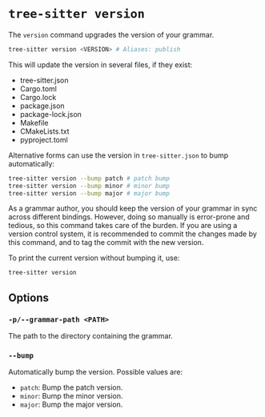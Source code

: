# `tree-sitter version`

The `version` command upgrades the version of your grammar.

```bash
tree-sitter version <VERSION> # Aliases: publish
```

This will update the version in several files, if they exist:

* tree-sitter.json
* Cargo.toml
* Cargo.lock
* package.json
* package-lock.json
* Makefile
* CMakeLists.txt
* pyproject.toml

Alternative forms can use the version in `tree-sitter.json` to bump automatically:

```bash
tree-sitter version --bump patch # patch bump
tree-sitter version --bump minor # minor bump
tree-sitter version --bump major # major bump
```

As a grammar author, you should keep the version of your grammar in sync across
different bindings. However, doing so manually is error-prone and tedious, so
this command takes care of the burden. If you are using a version control system,
it is recommended to commit the changes made by this command, and to tag the
commit with the new version.

To print the current version without bumping it, use:

```bash
tree-sitter version
```

## Options

### `-p/--grammar-path <PATH>`

The path to the directory containing the grammar.

### `--bump`

Automatically bump the version. Possible values are:

- `patch`: Bump the patch version.
- `minor`: Bump the minor version.
- `major`: Bump the major version.
